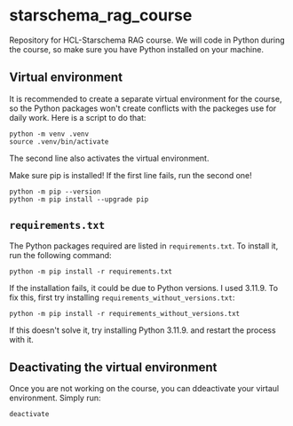 # starschema_rag_course
Repository for HCL-Starschema RAG course. We will code in Python during the course, so make sure you have Python installed on your machine.

## Virtual environment
It is recommended to create a separate virtual environment for the course, so the Python packages won't create conflicts with the packeges use for daily work.
Here is a script to do that:

```
python -m venv .venv
source .venv/bin/activate
```
The second line also activates the virtual environment.

Make sure pip is installed! If the first line fails, run the second one!
```
python -m pip --version
python -m pip install --upgrade pip
```

## `requirements.txt`

The Python packages required are listed in `requirements.txt`. To install it, run the following command:
```
python -m pip install -r requirements.txt
```

If the installation fails, it could be due to Python versions. I used 3.11.9. To fix this, first try installing `requirements_without_versions.txt`:
```
python -m pip install -r requirements_without_versions.txt
```

If this doesn't solve it, try installing Python 3.11.9. and restart the process with it.

## Deactivating the virtual environment
Once you are not working on the course, you can ddeactivate your virtaul environment. Simply run:
```
deactivate
```
